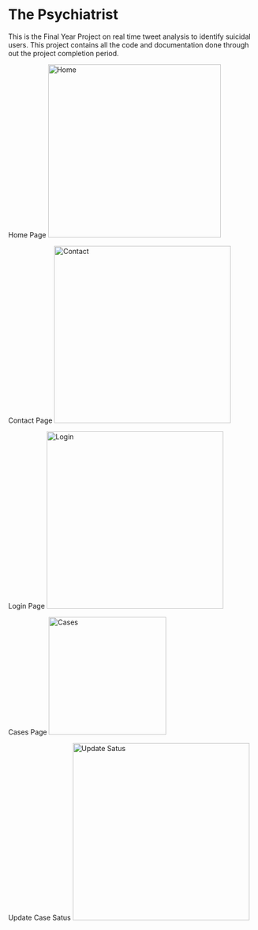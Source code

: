 # The Psychiatrist

This is the Final Year Project on real time tweet analysis to identify suicidal users.
This project contains all the code and documentation done through out the project completion period.

Home Page
<img width="350" alt="Home" src="https://github.com/AmmaraKhan19/The_Psychiatrist_FYP/assets/69958530/15f10687-12a3-49bd-82be-744240a3fb31">

Contact Page
<img width="358" alt="Contact" src="https://github.com/AmmaraKhan19/The_Psychiatrist_FYP/assets/69958530/94ac756c-8c5f-4e07-821e-0d3404c3ce50">

Login Page
<img width="358" alt="Login" src="https://github.com/AmmaraKhan19/The_Psychiatrist_FYP/assets/69958530/d43a3750-64f6-464f-818c-ed1d4ac60859">

Cases Page
<img width="238" alt="Cases" src="https://github.com/AmmaraKhan19/The_Psychiatrist_FYP/assets/69958530/5b916510-be88-4174-a832-7db002765baf">

Update Case Satus
<img width="358" alt="Update Satus" src="https://github.com/AmmaraKhan19/The_Psychiatrist_FYP/assets/69958530/5a79ba84-8485-497a-b131-e9952dc8db63">
